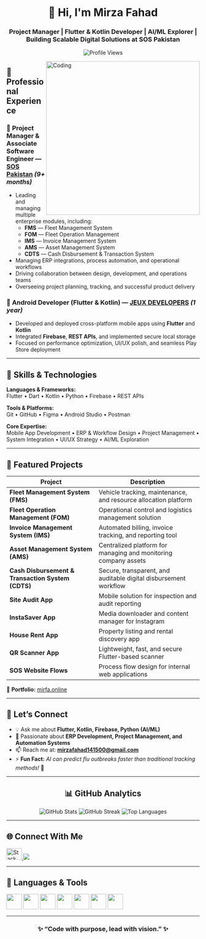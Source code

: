 <h1 align="center">👋 Hi, I'm Mirza Fahad</h1>
<h3 align="center">Project Manager | Flutter & Kotlin Developer | AI/ML Explorer | Building Scalable Digital Solutions at SOS Pakistan</h3>

<p align="center">
  <img src="https://komarev.com/ghpvc/?username=fahadmirfa&label=Profile%20Views&color=blueviolet&style=for-the-badge" alt="Profile Views" />
</p>

<img align="right" alt="Coding" width="400" src="https://media2.giphy.com/media/v1.Y2lkPTc5MGI3NjExNnN4YjZvOWdwZ2tmZTgwbGE2cmN0NHZ1NHRuZDJkMTdyajgxbDB2dSZlcD12MV9pbnRlcm5hbF9naWZfYnlfaWQmY3Q9Zw/66M6ZwJkTLYikvhrqZ/giphy.gif">



## 💼 Professional Experience

### 🚀 **Project Manager & Associate Software Engineer** — [SOS Pakistan](https://sosworld.com.pk/sos-pakistan/) *(9+ months)*
- Leading and managing multiple enterprise modules, including:  
  - **FMS** — Fleet Management System  
  - **FOM** — Fleet Operation Management  
  - **IMS** — Invoice Management System  
  - **AMS** — Asset Management System  
  - **CDTS** — Cash Disbursement & Transaction System  
- Managing ERP integrations, process automation, and operational workflows  
- Driving collaboration between design, development, and operations teams  
- Overseeing project planning, tracking, and successful product delivery  

### 📱 **Android Developer (Flutter & Kotlin)** — [JEUX DEVELOPERS](https://jeuxdevelopers.com/) *(1 year)*
- Developed and deployed cross-platform mobile apps using **Flutter** and **Kotlin**  
- Integrated **Firebase**, **REST APIs**, and implemented secure local storage  
- Focused on performance optimization, UI/UX polish, and seamless Play Store deployment  

---

## 🧠 Skills & Technologies

**Languages & Frameworks:**  
Flutter • Dart • Kotlin • Python • Firebase • REST APIs  

**Tools & Platforms:**  
Git • GitHub • Figma • Android Studio • Postman  

**Core Expertise:**  
Mobile App Development • ERP & Workflow Design • Project Management •  
System Integration • UI/UX Strategy • AI/ML Exploration  

---

## 🌟 Featured Projects

| Project | Description |
|----------|--------------|
| **Fleet Management System (FMS)** | Vehicle tracking, maintenance, and resource allocation platform |
| **Fleet Operation Management (FOM)** | Operational control and logistics management solution |
| **Invoice Management System (IMS)** | Automated billing, invoice tracking, and reporting tool |
| **Asset Management System (AMS)** | Centralized platform for managing and monitoring company assets |
| **Cash Disbursement & Transaction System (CDTS)** | Secure, transparent, and auditable digital disbursement workflow |
| **Site Audit App** | Mobile solution for inspection and audit reporting |
| **InstaSaver App** | Media downloader and content manager for Instagram |
| **House Rent App** | Property listing and rental discovery app |
| **QR Scanner App** | Lightweight, fast, and secure Flutter-based scanner |
| **SOS Website Flows** | Process flow design for internal web applications |

🔗 **Portfolio:** [mirfa.online](https://mirfa.online)

---

## 💬 Let’s Connect

- 💡 Ask me about **Flutter, Kotlin, Firebase, Python (AI/ML)**  
- 🧩 Passionate about **ERP Development, Project Management, and Automation Systems**  
- 📫 Reach me at: **[mirzafahad141500@gmail.com](mailto:mirzafahad141500@gmail.com)**  
- ⚡ **Fun Fact:** *AI can predict flu outbreaks faster than traditional tracking methods!* 🤖  

---

<h2 align="center">📊 GitHub Analytics</h2>

<div align="center">
  <img src="https://github-readme-stats.vercel.app/api?username=fahadmirfa&show_icons=true&theme=radical&hide_border=true&bg_color=00000000" alt="GitHub Stats" />
  <img src="https://streak-stats.demolab.com?user=fahadmirfa&theme=radical&hide_border=true&background=00000000" alt="GitHub Streak" />
  <img src="https://github-readme-stats.vercel.app/api/top-langs/?username=fahadmirfa&layout=compact&theme=radical&hide_border=true&bg_color=00000000" alt="Top Languages" />
</div>

---

## 🌐 Connect With Me

<p align="left">
  <a href="https://stackoverflow.com/users/22653921" target="_blank">
    <img src="https://raw.githubusercontent.com/rahuldkjain/github-profile-readme-generator/master/src/images/icons/Social/stack-overflow.svg" alt="Stack Overflow" height="30" width="40" />
  </a>
  <a href="mailto:mirzafahad141500@gmail.com" target="_blank">
    <img src="https://img.shields.io/badge/Email-blueviolet?style=for-the-badge&logo=gmail&logoColor=white" />
  </a>
</p>

---

## 🧰 Languages & Tools

<p align="left">
  <a href="https://dart.dev" target="_blank"><img src="https://www.vectorlogo.zone/logos/dartlang/dartlang-icon.svg" width="40" height="40" /></a>
  <a href="https://flutter.dev" target="_blank"><img src="https://www.vectorlogo.zone/logos/flutterio/flutterio-icon.svg" width="40" height="40" /></a>
  <a href="https://kotlinlang.org" target="_blank"><img src="https://www.vectorlogo.zone/logos/kotlinlang/kotlinlang-icon.svg" width="40" height="40" /></a>
  <a href="https://www.python.org" target="_blank"><img src="https://www.vectorlogo.zone/logos/python/python-icon.svg" width="40" height="40" /></a>
  <a href="https://firebase.google.com/" target="_blank"><img src="https://www.vectorlogo.zone/logos/firebase/firebase-icon.svg" width="40" height="40" /></a>
  <a href="https://git-scm.com/" target="_blank"><img src="https://www.vectorlogo.zone/logos/git-scm/git-scm-icon.svg" width="40" height="40" /></a>
  <a href="https://figma.com/" target="_blank"><img src="https://www.vectorlogo.zone/logos/figma/figma-icon.svg" width="40" height="40" /></a>
</p>

---

<h3 align="center">✨ “Code with purpose, lead with vision.” ✨</h3>
